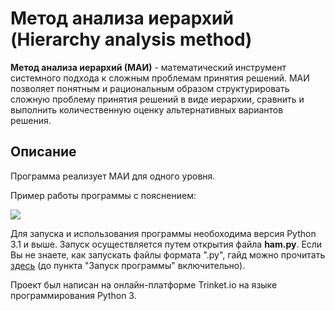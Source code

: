 # Метод анализа иерархий (Hierarchy analysis method)
**Метод анализа иерархий (МАИ)** - математический инструмент системного подхода к сложным проблемам принятия решений. МАИ позволяет понятным и рациональным образом структурировать сложную проблему принятия решений в виде иерархии, сравнить и выполнить количественную оценку альтернативных вариантов решения.

## Описание
Программа реализует МАИ для одного уровня.

Пример работы программы с пояснением:

![](https://i.imgur.com/78sQog3.png)

Для запуска и использования программы необоходима версия Python 3.1 и выше. Запуск осуществляется путем открытия файла **ham.py**.
Если Вы не знаете, как запускать файлы формата ".py", гайд можно прочитать [здесь](https://github.com/letow/CaesarCipher/blob/master/manual.md) (до пункта "Запуск программы" включительно).

Проект был написан на онлайн-платформе Trinket.io на языке программирования Python 3.
